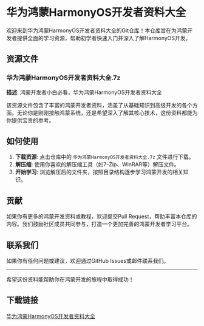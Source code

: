 # 华为鸿蒙HarmonyOS开发者资料大全

欢迎来到华为鸿蒙HarmonyOS开发者资料大全的Git仓库！本仓库旨在为鸿蒙开发者提供全面的学习资源，帮助初学者快速入门并深入了解HarmonyOS开发。

## 资源文件

### 华为鸿蒙HarmonyOS开发者资料大全.7z

**描述**: 鸿蒙开发者小白必看，华为鸿蒙HarmonyOS开发者资料大全

该资源文件包含了丰富的鸿蒙开发者资料，涵盖了从基础知识到高级开发的各个方面。无论你是刚刚接触鸿蒙系统，还是希望深入了解其核心技术，这份资料都能为你提供宝贵的参考。

## 如何使用

1. **下载资源**: 点击仓库中的 `华为鸿蒙HarmonyOS开发者资料大全.7z` 文件进行下载。
2. **解压缩**: 使用你喜欢的解压缩工具（如7-Zip、WinRAR等）解压文件。
3. **开始学习**: 浏览解压后的文件夹，按照目录结构逐步学习鸿蒙开发的相关知识。

## 贡献

如果你有更多的鸿蒙开发资料或教程，欢迎提交Pull Request，帮助丰富本仓库的内容。我们鼓励社区成员共同参与，打造一个更加完善的鸿蒙开发者学习平台。

## 联系我们

如果你有任何问题或建议，欢迎通过GitHub Issues或邮件联系我们。

---

希望这份资料能帮助你在鸿蒙开发的旅程中取得成功！

## 下载链接

[华为鸿蒙HarmonyOS开发者资料大全](https://pan.quark.cn/s/a8e46ead7268)